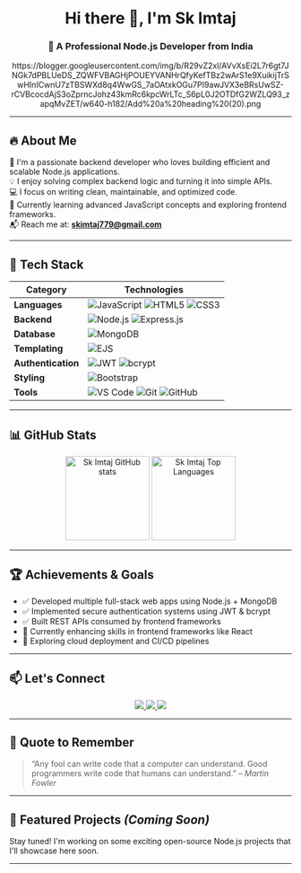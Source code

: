 <h1 align="center">Hi there 👋, I'm Sk Imtaj</h1>
<h3 align="center">🚀 A Professional Node.js Developer from India</h3>

<p align="center">
 https://blogger.googleusercontent.com/img/b/R29vZ2xl/AVvXsEi2L7r6gt7JNGk7dPBLUeDS_ZQWFVBAGHjPOUEYVANHrQfyKefTBz2wArS1e9XuikijTrSwHInICwnU7zTBSWXd8q4WwGS_7aOAtxkOGu7PI9awJVX3eBRsUwSZ-rCVBcocdAjS3oZprncJohz43kmRc6kpcWrLTc_S6pL0J2OTDfG2WZLQ93_zapqMvZET/w640-h182/Add%20a%20heading%20(20).png
</p>

---

## 🔥 About Me

🎯 I'm a passionate backend developer who loves building efficient and scalable Node.js applications.  
💡 I enjoy solving complex backend logic and turning it into simple APIs.  
💻 I focus on writing clean, maintainable, and optimized code.  
🌱 Currently learning advanced JavaScript concepts and exploring frontend frameworks.  
📬 Reach me at: **skimtaj779@gmail.com**

---

## 🚀 Tech Stack

| Category | Technologies |
| -------- | ------------ |
| **Languages** | ![JavaScript](https://img.shields.io/badge/-JavaScript-black?style=flat-square&logo=javascript) ![HTML5](https://img.shields.io/badge/-HTML5-orange?style=flat-square&logo=html5) ![CSS3](https://img.shields.io/badge/-CSS3-blue?style=flat-square&logo=css3) |
| **Backend** | ![Node.js](https://img.shields.io/badge/-Node.js-green?style=flat-square&logo=node.js) ![Express.js](https://img.shields.io/badge/-Express.js-gray?style=flat-square&logo=express) |
| **Database** | ![MongoDB](https://img.shields.io/badge/-MongoDB-green?style=flat-square&logo=mongodb) |
| **Templating** | ![EJS](https://img.shields.io/badge/-EJS-yellow?style=flat-square&logo=ejs) |
| **Authentication** | ![JWT](https://img.shields.io/badge/-JWT-blueviolet?style=flat-square&logo=json-web-tokens) ![bcrypt](https://img.shields.io/badge/-bcrypt-darkgreen?style=flat-square) |
| **Styling** | ![Bootstrap](https://img.shields.io/badge/-Bootstrap-purple?style=flat-square&logo=bootstrap) |
| **Tools** | ![VS Code](https://img.shields.io/badge/-VS%20Code-007ACC?style=flat-square&logo=visual-studio-code) ![Git](https://img.shields.io/badge/-Git-F05032?style=flat-square&logo=git) ![GitHub](https://img.shields.io/badge/-GitHub-black?style=flat-square&logo=github) |

---

## 📊 GitHub Stats

<p align="center">
  <img src="https://github-readme-stats.vercel.app/api?username=skimtaj&show_icons=true&theme=radical" alt="Sk Imtaj GitHub stats" height="150"/>
  <img src="https://github-readme-stats.vercel.app/api/top-langs/?username=skimtaj&layout=compact&theme=radical" alt="Sk Imtaj Top Languages" height="150"/>
</p>

---

## 🏆 Achievements & Goals

- ✅ Developed multiple full-stack web apps using Node.js + MongoDB  
- ✅ Implemented secure authentication systems using JWT & bcrypt  
- ✅ Built REST APIs consumed by frontend frameworks  
- 🔄 Currently enhancing skills in frontend frameworks like React  
- 🔭 Exploring cloud deployment and CI/CD pipelines  

---

## 📫 Let's Connect

<p align="center">
  <a href="https://github.com/skimtaj" target="_blank">
    <img src="https://img.shields.io/badge/GitHub-100000?style=for-the-badge&logo=github&logoColor=white"/>
  </a>
  <a href="https://www.linkedin.com/in/sk-imtaj/" target="_blank">
    <img src="https://img.shields.io/badge/LinkedIn-0077B5?style=for-the-badge&logo=linkedin&logoColor=white"/>
  </a>
  <a href="https://x.com/SkImtaj459919" target="_blank">
    <img src="https://img.shields.io/badge/Twitter-1DA1F2?style=for-the-badge&logo=twitter&logoColor=white"/>
  </a>
 
</p>

---

## 💬 Quote to Remember

> “Any fool can write code that a computer can understand. Good programmers write code that humans can understand.” – *Martin Fowler*

---

## 📌 Featured Projects *(Coming Soon)*

Stay tuned! I'm working on some exciting open-source Node.js projects that I'll showcase here soon.

---
